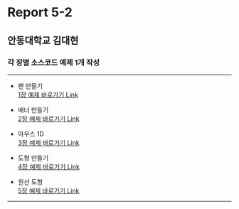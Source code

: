 # Report 5-2
## 안동대학교 김대현
### 각 장별 소스코드 예제 1개 작성
<hr/>

- 펜 만들기</br>
[1장 예제 바로가기 Link](https://github.com/GomWoong/processing/blob/master/report5_Chap_1.md)</br>

- 배너 만들기</br>
[2장 예제 바로가기 Link](https://github.com/GomWoong/processing/blob/master/report5_Chap_2.md)</br>

- 마우스 1D</br>
[3장 예제 바로가기 Link](https://github.com/GomWoong/processing/blob/master/report5_Chap_3.md)</br>

- 도형 만들기</br>
[4장 예제 바로가기 Link](https://github.com/GomWoong/processing/blob/master/report5_Chap_4.md)</br>

- 원선 도형</br>
[5장 예제 바로가기 Link](https://github.com/GomWoong/processing/blob/master/report5_Chap_5.md)</br>
<hr/>


<style color='red'> ## 코드의 설명은 링크로 이동 후에 등장하는 코드 하단에 기재하였습니다.
